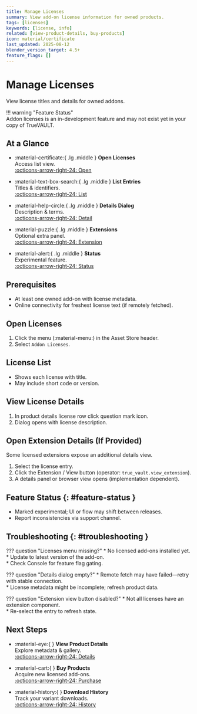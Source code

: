 ```yaml
---
title: Manage Licenses
summary: View add-on license information for owned products.
tags: [licenses]
keywords: [license, info]
related: [view-product-details, buy-products]
icon: material/certificate
last_updated: 2025-08-12
blender_version_target: 4.5+
feature_flags: []
---
```


# Manage Licenses

View license titles and details for owned addons.

!!! warning "Feature Status"  
    Addon licenses is an in-development feature and may not exist yet in your copy of TrueVAULT.

## At a Glance
<div class="grid cards" markdown>

- :material-certificate:{ .lg .middle } __Open Licenses__  
  Access list view.  
  [:octicons-arrow-right-24: Open](#open-licenses)

- :material-text-box-search:{ .lg .middle } __List Entries__  
  Titles & identifiers.  
  [:octicons-arrow-right-24: List](#license-list)

- :material-help-circle:{ .lg .middle } __Details Dialog__  
  Description & terms.  
  [:octicons-arrow-right-24: Detail](#view-license-details)

- :material-puzzle:{ .lg .middle } __Extensions__  
  Optional extra panel.  
  [:octicons-arrow-right-24: Extension](#open-extension-details-if-provided)

- :material-alert:{ .lg .middle } __Status__  
  Experimental feature.  
  [:octicons-arrow-right-24: Status](#feature-status)

</div>

## Prerequisites
- At least one owned add-on with license metadata.
- Online connectivity for freshest license text (if remotely fetched).

## Open Licenses
1. Click the menu (:material-menu:) in the Asset Store header.
2. Select `Addon Licenses`.

## License List
- Shows each license with title.
- May include short code or version.

## View License Details
1. In product details license row click question mark icon.
2. Dialog opens with license description.

## Open Extension Details (If Provided)
Some licensed extensions expose an additional details view.
1. Select the license entry.
2. Click the Extension / View button (operator: `true_vault.view_extension`).
3. A details panel or browser view opens (implementation dependent).

## Feature Status {: #feature-status }
- Marked experimental; UI or flow may shift between releases.
- Report inconsistencies via support channel.

## Troubleshooting {: #troubleshooting }
??? question "Licenses menu missing?"
    * No licensed add-ons installed yet.  
    * Update to latest version of the add-on.  
    * Check Console for feature flag gating.

??? question "Details dialog empty?"
    * Remote fetch may have failed—retry with stable connection.  
    * License metadata might be incomplete; refresh product data.

??? question "Extension view button disabled?"
    * Not all licenses have an extension component.  
    * Re-select the entry to refresh state.

## Next Steps
<div class="grid cards" markdown>

- :material-eye:{ } __View Product Details__  
  Explore metadata & gallery.  
  [:octicons-arrow-right-24: Details](view-product-details.md)

- :material-cart:{ } __Buy Products__  
  Acquire new licensed add-ons.  
  [:octicons-arrow-right-24: Purchase](buy-products.md)

- :material-history:{ } __Download History__  
  Track your variant downloads.  
  [:octicons-arrow-right-24: History](view-download-history.md)

</div>
